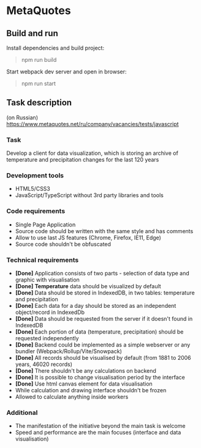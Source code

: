 # MetaQuotes

## Build and run

Install dependencies and build project:

> npm run build

Start webpack dev server and open in browser:

> npm run start

## Task description

(on Russian) https://www.metaquotes.net/ru/company/vacancies/tests/javascript

### Task

Develop a client for data visualization, which is storing an archive
of temperature and precipitation changes for the last 120 years

### Development tools

-   HTML5/CSS3
-   JavaScript/TypeScript without 3rd party libraries and tools

### Code requirements

-   Single Page Application
-   Source code should be written with the same style and has comments
-   Allow to use last JS features (Chrome, Firefox, IE11, Edge)
-   Source code shouldn't be obfuscated

### Technical requirements

- **[Done]** Application consists of two parts - selection of data type and graphic with visualisation
- **[Done]** **Temperature** data should be visualized by default
- **[Done]** Data should be stored in IndexedDB, in two tables: temperature and precipitation
- **[Done]** Each data for a day should be stored as an independent object/record in IndexedDb
- **[Done]** Data should be requested from the server if it doesn't found in IndexedDB
- **[Done]** Each portion of data (temperature, precipitation) should be requested independently
- **[Done]** Backend could be implemented as a simple webserver or any bundler (Webpack/Rollup/Vite/Snowpack)
- **[Done]** All records should be visualised by default (from 1881 to 2006 years, 46020 records)
- **[Done]** There shouldn't be any calculations on backend
- **[Done]** It is possible to change visualisation period by the interface
- **[Done]** Use html canvas element for data visualisation
- While calculation and drawing interface shouldn't be frozen
- Allowed to calculate anything inside workers

### Additional

-   The manifestation of the initiative beyond the main task is welcome
-   Speed and performance are the main focuses (interface and data visualisation)
